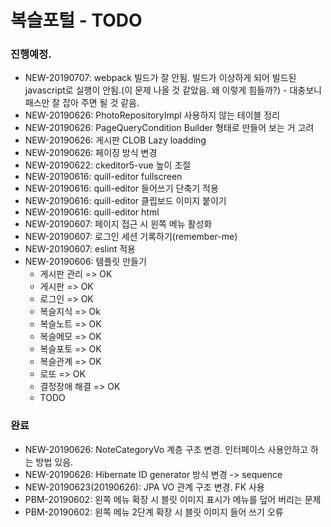 복슬포털 - TODO
=========================

### 진행예정.
- NEW-20190707: webpack 빌드가 잘 안됨. 빌드가 이상하게 되어 빌드된 javascript로 실행이 안됨.(이 문제 나올 것 같았음. 왜 이렇게 힘들까?) - 대충보니 패스만 잘 잡아 주면 될 것 같음.
- NEW-20190626: PhotoRepositoryImpl 사용하지 않는 테이블 정리
- NEW-20190626: PageQueryCondition Builder 형태로 만들어 보는 거 고려
- NEW-20190626: 게시판 CLOB Lazy loadding
- NEW-20190626: 페이징 방식 변경
- NEW-20190622: ckeditor5-vue 높이 조절
- NEW-20190616: quill-editor fullscreen
- NEW-20190616: quill-editor 들어쓰기 단축기 적용
- NEW-20190616: quill-editor 클립보드 이미지 붙이기
- NEW-20190616: quill-editor html
- NEW-20190607: 페이지 접근 시 왼쪽 메뉴 활성화
- NEW-20190607: 로그인 세션 기록하기(remember-me)
- NEW-20190607: eslint 적용
- NEW-20190606: 템플릿 만들기
    - 게시판 관리 => OK
    - 게시판 => OK
    - 로그인 => OK
    - 복슬지식 => Ok
    - 복슬노트 => OK
    - 복슬메모 => OK
    - 복슬포토 => OK
    - 복슬관계 => OK
    - 로또 => OK
    - 결정장애 해결 => OK
    - TODO

### 완료
- NEW-20190626: NoteCategoryVo 계층 구조 변경. 인터페이스 사용안하고 하는 방법 있음.
- NEW-20190626: Hibernate ID generator 방식 변경 -> sequence
- NEW-20190623(20190626): JPA VO 관계 구조 변경. FK 사용
- PBM-20190602: 왼쪽 메뉴 확장 시 블릿 이미지 표시가 메뉴를 덮어 버리는 문제
- PBM-20190602: 왼쪽 메뉴 2단계 확장 시 블릿 이미지 들어 쓰기 오류

